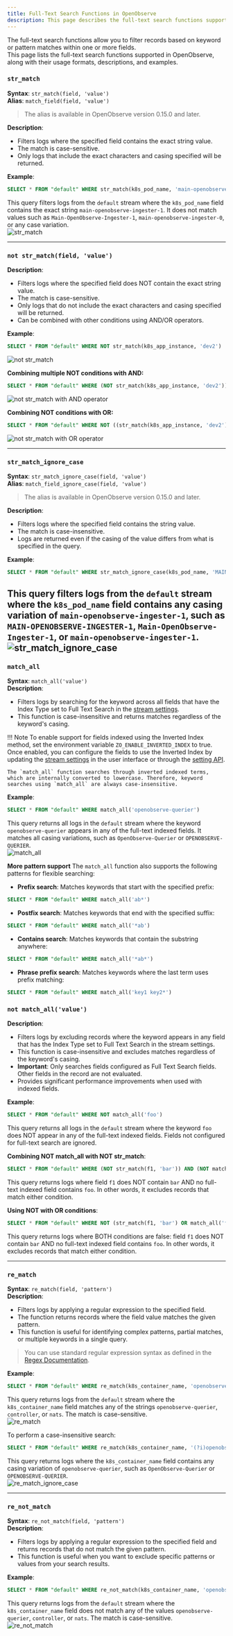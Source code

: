 ```yaml
---
title: Full-Text Search Functions in OpenObserve
description: This page describes the full-text search functions supported in OpenObserve, including their syntax, behavior, and examples. Functions such as str_match, str_match_ignore_case, match_all, re_match, and re_not_match allow users to filter logs based on exact string matches, case-insensitive searches, keyword searches across multiple fields, and pattern-based filtering using regular expressions. The guide also explains the role of inverted indexing and how to enable it for enhanced search coverage. Sample queries and output visuals are provided to help users apply these functions effectively in log analysis.
---
```

The full-text search functions allow you to filter records based on keyword or pattern matches within one or more fields. <br>This page lists the full-text search functions supported in OpenObserve, along with their usage formats, descriptions, and examples.


### `str_match`

**Syntax**: `str_match(field, 'value')` <br>
**Alias**: `match_field(field, 'value')` 
>The alias is available in OpenObserve version 0.15.0 and later.
 
**Description**: <br>

- Filters logs where the specified field contains the exact string value. 
- The match is case-sensitive. 
- Only logs that include the exact characters and casing specified will be returned. <br>

**Example**:
```sql
SELECT * FROM "default" WHERE str_match(k8s_pod_name, 'main-openobserve-ingester-1')
```
This query filters logs from the `default` stream where the `k8s_pod_name` field contains the exact string `main-openobserve-ingester-1`. It does not match values such as `Main-OpenObserve-Ingester-1`, `main-openobserve-ingester-0`, or any case variation.
<br>
![str_match](../images/sql-reference/str-match.png)

---

### `not str_match(field, 'value')`
**Description**:<br>

- Filters logs where the specified field does NOT contain the exact string value.
- The match is case-sensitive.
- Only logs that do not include the exact characters and casing specified will be returned.
- Can be combined with other conditions using AND/OR operators.

**Example**: <br>
```sql
SELECT * FROM "default" WHERE NOT str_match(k8s_app_instance, 'dev2')
```
![not str_match](../images/sql-reference/not-str-match.png)

**Combining multiple NOT conditions with AND:**
```sql
SELECT * FROM "default" WHERE (NOT str_match(k8s_app_instance, 'dev2')) AND (NOT str_match(k8s_cluster, 'dev2'))
```
![not str_match with AND operator](../images/sql-reference/not-str-match-with-and.png)

**Combining NOT conditions with OR:**
```sql
SELECT * FROM "default" WHERE NOT ((str_match(k8s_app_instance, 'dev2') OR str_match(k8s_cluster, 'dev2')))
```
![not str_match with OR operator](../images/sql-reference/not-str-match-with-or.png)

---
### `str_match_ignore_case`

**Syntax**: `str_match_ignore_case(field, 'value')` <br>
**Alias**: `match_field_ignore_case(field, 'value')` 
> The alias is available in OpenObserve version 0.15.0 and later.

**Description**: <br>

- Filters logs where the specified field contains the string value. 
- The match is case-insensitive. 
- Logs are returned even if the casing of the value differs from what is specified in the query. <br>

**Example**:
```sql
SELECT * FROM "default" WHERE str_match_ignore_case(k8s_pod_name, 'MAIN-OPENOBSERVE-INGESTER-1')
```
This query filters logs from the `default` stream where the `k8s_pod_name` field contains any casing variation of `main-openobserve-ingester-1`, such as `MAIN-OPENOBSERVE-INGESTER-1`, `Main-OpenObserve-Ingester-1`, or `main-openobserve-ingester-1`.
<br>
![str_match_ignore_case](../images/sql-reference/str-ignore-case.png)
<br>
---

### `match_all`
**Syntax**: `match_all('value')` <br>
**Description**: <br>

- Filters logs by searching for the keyword across all fields that have the Index Type set to Full Text Search in the [stream settings](../user-guide/streams/schema-settings.md). 
- This function is case-insensitive and returns matches regardless of the keyword's casing.

!!! Note 
    To enable support for fields indexed using the Inverted Index method, set the environment variable `ZO_ENABLE_INVERTED_INDEX` to true. Once enabled, you can configure the fields to use the Inverted Index by updating the [stream settings](../user-guide/streams/schema-settings.md) in the user interface or through the [setting API](../api/stream/setting.md).

    The `match_all` function searches through inverted indexed terms, which are internally converted to lowercase. Therefore, keyword searches using `match_all` are always case-insensitive.

**Example**:
```sql
SELECT * FROM "default" WHERE match_all('openobserve-querier')
```
This query returns all logs in the `default` stream where the keyword `openobserve-querier` appears in any of the full-text indexed fields. It matches all casing variations, such as `OpenObserve-Querier` or `OPENOBSERVE-QUERIER`.
<br>
![match_all](../images/sql-reference/match-all.png)


**More pattern support**
The `match_all` function also supports the following patterns for flexible searching:

- **Prefix search**: Matches keywords that start with the specified prefix:
```sql
SELECT * FROM "default" WHERE match_all('ab*')
```
- **Postfix search**: Matches keywords that end with the specified suffix:
```sql
SELECT * FROM "default" WHERE match_all('*ab')
```
- **Contains search**: Matches keywords that contain the substring anywhere:
```sql
SELECT * FROM "default" WHERE match_all('*ab*')
```
- **Phrase prefix search**: Matches keywords where the last term uses prefix matching:
```sql
SELECT * FROM "default" WHERE match_all('key1 key2*')
```
### `not match_all('value')`
**Description**: <br>

- Filters logs by excluding records where the keyword appears in any field that has the Index Type set to Full Text Search in the stream settings. 
- This function is case-insensitive and excludes matches regardless of the keyword's casing.
- **Important**: Only searches fields configured as Full Text Search fields. Other fields in the record are not evaluated.
- Provides significant performance improvements when used with indexed fields.

**Example**:
```sql
SELECT * FROM "default" WHERE NOT match_all('foo')
```
This query returns all logs in the `default` stream where the keyword `foo` does NOT appear in any of the full-text indexed fields. Fields not configured for full-text search are ignored.

**Combining NOT match_all with NOT str_match**:
```sql
SELECT * FROM "default" WHERE (NOT str_match(f1, 'bar')) AND (NOT match_all('foo'))
```
This query returns logs where field `f1` does NOT contain `bar` AND no full-text indexed field contains `foo`. In other words, it excludes records that match either condition.

**Using NOT with OR conditions**:
```sql
SELECT * FROM "default" WHERE NOT (str_match(f1, 'bar') OR match_all('foo'))
```
This query returns logs where BOTH conditions are false: field `f1` does NOT contain `bar` AND no full-text indexed field contains `foo`. In other words, it excludes records that match either condition.

---

### `re_match`
**Syntax**: `re_match(field, 'pattern')` <br>
**Description**: <br>

- Filters logs by applying a regular expression to the specified field. 
- The function returns records where the field value matches the given pattern. 
- This function is useful for identifying complex patterns, partial matches, or multiple keywords in a single query.

> You can use standard regular expression syntax as defined in the [Regex Documentation](https://docs.rs/regex/latest/regex/).


**Example**:

```sql
SELECT * FROM "default" WHERE re_match(k8s_container_name, 'openobserve-querier|controller|nats')
```
This query returns logs from the `default` stream where the `k8s_container_name` field matches any of the strings `openobserve-querier`, `controller`, or `nats`. The match is case-sensitive.
<br>
![re_match](../images/sql-reference/re-match.png)


To perform a case-insensitive search:

```sql
SELECT * FROM "default" WHERE re_match(k8s_container_name, '(?i)openobserve-querier')
```
This query returns logs where the `k8s_container_name` field contains any casing variation of `openobserve-querier`, such as `OpenObserve-Querier` or `OPENOBSERVE-QUERIER`.
<br>
![re_match_ignore_case](../images/sql-reference/re-match-ignore-case.png)

---

### `re_not_match`
**Syntax**: `re_not_match(field, 'pattern')` <br>
**Description**: <br>

- Filters logs by applying a regular expression to the specified field and returns records that do not match the given pattern.
- This function is useful when you want to exclude specific patterns or values from your search results.

**Example**:
```sql
SELECT * FROM "default" WHERE re_not_match(k8s_container_name, 'openobserve-querier|controller|nats')
```
This query returns logs from the `default` stream where the `k8s_container_name` field does not match any of the values `openobserve-querier`, `controller`, or `nats`. The match is case-sensitive.
<br>
![re_not_match](../images/sql-reference/re-not-match.png)

